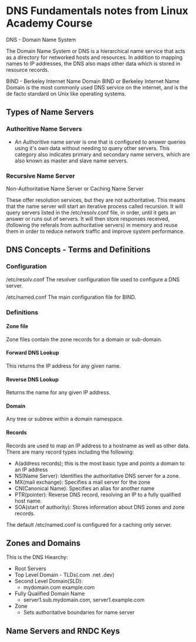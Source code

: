 # DNS Fundamentals notes from Linux Academy Course

DNS - Domain Name System

The Domain Name System or DNS is a hierarchical name service that acts as a directory for networked hosts and resources. In addition to mapping names to IP addresses, the DNS also maps other data which is stored in resource records.

BIND - Berkeley Internet Name Domain
BIND or Berkeley Internet Name Domain is the most commonly used DNS service on the internet, and is the de facto standard on Unix like operating systems.

## Types of Name Servers

### Authoritive Name Servers

- An Authoritive name server is one that is configured to answer queries using it's own data without needing to query other servers. This category also indicates primary and secondary name servers, which are also known as master and slave name servers.

### Recursive Name Server

Non-Authoritative Name Server or Caching Name Server

These offer resolution services, but they are not authoritative. This means that the name server will start an iterative process called recursion. It will query servers listed in the /etc/resolv.conf file, in order, until it gets an answer or runs out of servers. It will then store responses received, (following the referals from authoritative servers) in memory and reuse them in order to reduce network traffic and improve system performance.

## DNS Concepts - Terms and Definitions

### Configuration
/etc/resolv.conf
The resolver configuration file used to configure a DNS server.

/etc/named.conf
The main configuration file for BIND.

### Definitions

#### Zone file
Zone files contain the zone records for a domain or sub-domain.

#### Forward DNS Lookup
This returns the IP address for any given name.

#### Reverse DNS Lookup
Returns the name for any given IP address.

#### Domain
Any tree or subtree within a domain namespace.

#### Records
Records are used to map an IP address to a hostname as well as other data. There are many record types including the following:
- A(address records); this is the most basic type and points a domain to an IP address
- NS(Name Server): Identifies the authoritative DNS server for a zone.
- MX(mail exchange): Specifies a mail server for the zone
- CN(Canonical Name): Specifies an alias for another name
- PTR(pointer): Reverse DNS record, resolving an IP to a fully qualified host name.
- SOA(start of authority): Stores information about DNS zones and zone records.

The default /etc/named.conf is configured for a caching only server.

## Zones and Domains

This is the DNS Hiearchy:

- Root Servers
- Top Level Domain - TLDs(.com .net .dev)
- Second Level Domain(SLD):
    - mydomain.com example.com
- Fully Qualified Domain Name
    - server1.sub.mydomain.com, server1.example.com
- Zone
    - Sets authoritative boundaries for name server

## Name Servers and RNDC Keys

